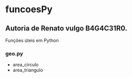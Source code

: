 # funcoesPy
## Autoria de Renato vulgo B4G4C31R0.

Funções úteis em Python
### geo.py
* area_circulo
* area_triangulo
